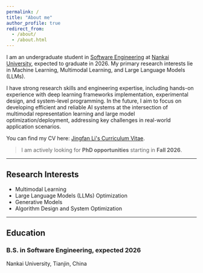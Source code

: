 ```yaml
---
permalink: /
title: "About me"
author_profile: true
redirect_from: 
  - /about/
  - /about.html
---
```


I am an undergraduate student in [Software Engineering](https://cs.nankai.edu.cn/) at [Nankai University](https://www.nankai.edu.cn/), expected to graduate in 2026. My primary research interests lie in Machine Learning, Multimodal Learning, and Large Language Models (LLMs).

I have strong research skills and engineering expertise, including hands-on experience with deep learning frameworks implementation, experimental design, and system-level programming. In the future, I aim to focus on developing efficient and reliable AI systems at the intersection of multimodal representation learning and large model optimization/deployment, addressing key challenges in real-world application scenarios.

You can find my CV here: [Jingfan Li's Curriculum Vitae](https://dandelional.github.io/JingfanLi.github.io/assets/CV_JingfanLi.pdf).

> I am actively looking for **PhD opportunities** starting in **Fall 2026**.

---

## Research Interests

* Multimodal Learning
* Large Language Models (LLMs) Optimization
* Generative Models
* Algorithm Design and System Optimization

---

## Education

### B.S. in Software Engineering, expected 2026
Nankai University, Tianjin, China
